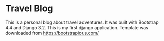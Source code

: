 # Travel Blog
This is a personal blog about travel adventures. It was built with Bootstrap 4.4 and Django 3.2.
This is my first django application.
Template was downloaded from https://bootstrapious.com/
